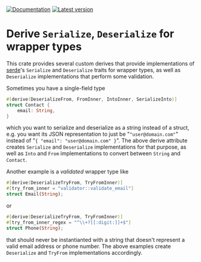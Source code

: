 [![Documentation](https://docs.rs/derive-serialize-into/badge.svg)](https://docs.rs/derive-serialize-into)
[![Latest version](https://img.shields.io/crates/v/derive-serialize-into.svg)](https://crates.io/crates/derive-serialize-into)

# Derive `Serialize`, `Deserialize` for wrapper types

This crate provides several custom derives that provide implementations of
[serde](https://serde.rs/)'s `Serialize` and `Deserialize` traits for wrapper types, as well as
`Deserialize` implementations that perform some validation.

Sometimes you have a single-field type

```rust
#[derive(DeserializeFrom, FromInner, IntoInner, SerializeInto)]
struct Contact {
    email: String,
}
```

which you want to serialize and deserialize as a string instead of a struct, e.g. you want its JSON
representation to just be "`"user@domain.com"`" instead of "`{ "email": "user@domain.com" }`". The
above derive attribute creates `Serialize` and `Deserialize` implementations for that purpose, as
well as `Into` and `From` implementations to convert between `String` and `Contact`.

Another example is a _validated_ wrapper type like

```rust
#[derive(DeserializeTryFrom, TryFromInner)]
#[try_from_inner = "validator::validate_email"]
struct Email(String);
```

or 

```rust
#[derive(DeserializeTryFrom, TryFromInner)]
#[try_from_inner_regex = "^\\+?[[:digit:]]+$"]
struct Phone(String);
```

that should never be instantianted with a string that doesn't represent a valid email address or
phone number. The above examples create `Deserialize` and `TryFrom` implementations accordingly.
